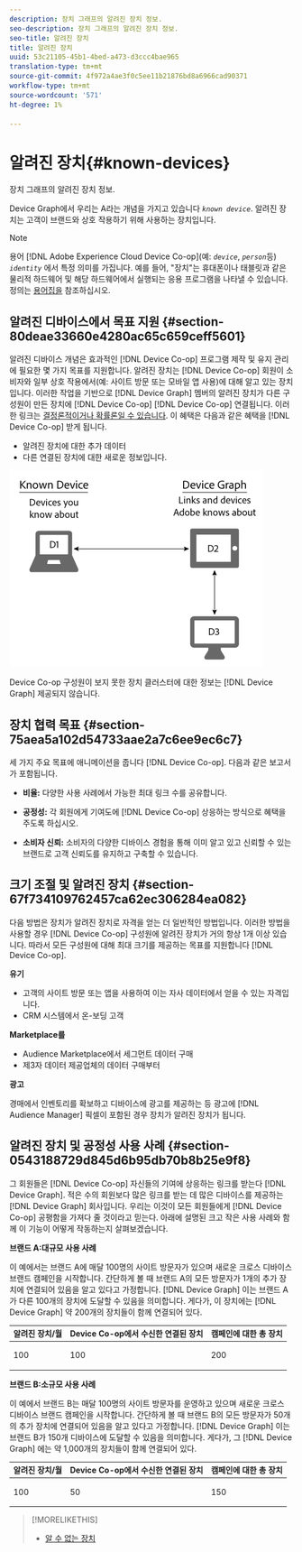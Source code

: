 ```yaml
---
description: 장치 그래프의 알려진 장치 정보.
seo-description: 장치 그래프의 알려진 장치 정보.
seo-title: 알려진 장치
title: 알려진 장치
uuid: 53c21105-45b1-4bed-a473-d3ccc4bae965
translation-type: tm+mt
source-git-commit: 4f972a4ae3f0c5ee11b21876bd8a6966cad90371
workflow-type: tm+mt
source-wordcount: '571'
ht-degree: 1%

---
```



# 알려진 장치{#known-devices}

장치 그래프의 알려진 장치 정보.

Device Graph에서 우리는 A라는 개념을 가지고 있습니다 *`known device`*. 알려진 장치는 고객이 브랜드와 상호 작용하기 위해 사용하는 장치입니다.

>[!NOTE]
>
>용어 [!DNL Adobe Experience Cloud Device Co-op](예: *`device`*, *`person`*&#x200B;등) *`identity`* 에서 특정 의미를 가집니다. 예를 들어, &quot;장치&quot;는 휴대폰이나 태블릿과 같은 물리적 하드웨어 및 해당 하드웨어에서 실행되는 응용 프로그램을 나타낼 수 있습니다. 정의는 [용어집을](../glossary.md#glossgroup-0f47d7fbd76c4759801f565f341a386c) 참조하십시오.

## 알려진 디바이스에서 목표 지원 {#section-80deae33660e4280ac65c659ceff5601}

알려진 디바이스 개념은 효과적인 [!DNL Device Co-op] 프로그램 제작 및 유지 관리에 필요한 몇 가지 목표를 지원합니다. 알려진 장치는 [!DNL Device Co-op] 회원이 소비자와 일부 상호 작용에서(예: 사이트 방문 또는 모바일 앱 사용)에 대해 알고 있는 장치입니다. 이러한 작업을 기반으로 [!DNL Device Graph] 멤버의 알려진 장치가 다른 구성원이 만든 장치에 [!DNL Device Co-op] [!DNL Device Co-op] 연결됩니다. 이러한 링크는 [결정론적이거나 확률론일 수 있습니다](../processes/links.md#concept-58bb7ab25f904f5f98d645e35205c931). 이 혜택은 다음과 같은 혜택을 [!DNL Device Co-op] 받게 됩니다.

* 알려진 장치에 대한 추가 데이터
* 다른 연결된 장치에 대한 새로운 정보입니다.

![](assets/known-device.png)

Device Co-op 구성원이 보지 못한 장치 클러스터에 대한 정보는 [!DNL Device Graph] 제공되지 않습니다.

## 장치 협력 목표 {#section-75aea5a102d54733aae2a7c6ee9ec6c7}

세 가지 주요 목표에 애니메이션을 줍니다 [!DNL Device Co-op]. 다음과 같은 보고서가 포함됩니다.

* **비율:** 다양한 사용 사례에서 가능한 최대 링크 수를 공유합니다.
* **공정성:** 각 회원에게 기여도에 [!DNL Device Co-op] 상응하는 방식으로 혜택을 주도록 하십시오.

* **소비자 신뢰:** 소비자의 다양한 디바이스 경험을 통해 이미 알고 있고 신뢰할 수 있는 브랜드로 고객 신뢰도를 유지하고 구축할 수 있습니다.

## 크기 조절 및 알려진 장치 {#section-67f734109762457ca62ec306284ea082}

다음 방법은 장치가 알려진 장치로 자격을 얻는 더 일반적인 방법입니다. 이러한 방법을 사용할 경우 [!DNL Device Co-op] 구성원에 알려진 장치가 거의 항상 1개 이상 있습니다. 따라서 모든 구성원에 대해 최대 크기를 제공하는 목표를 지원합니다 [!DNL Device Co-op].

**유기**

* 고객의 사이트 방문 또는 앱을 사용하여 이는 자사 데이터에서 얻을 수 있는 자격입니다.
* CRM 시스템에서 온-보딩 고객

**Marketplace를**

* Audience Marketplace에서 세그먼트 데이터 구매
* 제3자 데이터 제공업체의 데이터 구매부터

**광고**

경매에서 인벤토리를 확보하고 디바이스에 광고를 제공하는 등 광고에 [!DNL Audience Manager] 픽셀이 포함된 경우 장치가 알려진 장치가 됩니다.

## 알려진 장치 및 공정성 사용 사례 {#section-0543188729d845d6b95db70b8b25e9f8}

그 회원들은 [!DNL Device Co-op] 자신들의 기여에 상응하는 링크를 받는다 [!DNL Device Graph]. 적은 수의 회원보다 많은 링크를 받는 데 많은 디바이스를 제공하는 [!DNL Device Graph] 회사입니다. 우리는 이것이 모든 회원들에게 [!DNL Device Co-op] 공평함을 가져다 줄 것이라고 믿는다. 아래에 설명된 크고 작은 사용 사례와 함께 이 기능이 어떻게 작동하는지 살펴보겠습니다.

**브랜드 A:대규모 사용 사례**

이 예에서는 브랜드 A에 매달 100명의 사이트 방문자가 있으며 새로운 크로스 디바이스 브랜드 캠페인을 시작합니다. 간단하게 볼 때 브랜드 A의 모든 방문자가 1개의 추가 장치에 연결되어 있음을 알고 있다고 가정합니다. [!DNL Device Graph] 이는 브랜드 A가 다른 100개의 장치에 도달할 수 있음을 의미합니다. 게다가, 이 장치에는 [!DNL Device Graph] 약 200개의 장치들이 함께 연결되어 있다.

<table id="table_78C38DC522F94BC38C1DB73740C058AC"> 
 <thead> 
  <tr> 
   <th colname="col1" class="entry"> 알려진 장치/월 </th> 
   <th colname="col2" class="entry"> Device Co-op에서 수신한 연결된 장치 </th> 
   <th colname="col3" class="entry"> 캠페인에 대한 총 장치 </th> 
  </tr>
 </thead>
 <tbody> 
  <tr> 
   <td colname="col1"> <p>100 </p> </td> 
   <td colname="col2"> <p>100 </p> </td> 
   <td colname="col3"> <p>200 </p> </td> 
  </tr> 
 </tbody> 
</table>

**브랜드 B:소규모 사용 사례**

이 예에서 브랜드 B는 매달 100명의 사이트 방문자를 운영하고 있으며 새로운 크로스 디바이스 브랜드 캠페인을 시작합니다. 간단하게 볼 때 브랜드 B의 모든 방문자가 50개의 추가 장치에 연결되어 있음을 알고 있다고 가정합니다. [!DNL Device Graph] 이는 브랜드 B가 150개 디바이스에 도달할 수 있음을 의미합니다. 게다가, 그 [!DNL Device Graph] 에는 약 1,000개의 장치들이 함께 연결되어 있다.

<table id="table_A6C9CCF9C6564A89BA7060E075A8E73C"> 
 <thead> 
  <tr> 
   <th colname="col1" class="entry"> 알려진 장치/월 </th> 
   <th colname="col2" class="entry"> Device Co-op에서 수신한 연결된 장치 </th> 
   <th colname="col3" class="entry"> 캠페인에 대한 총 장치 </th> 
  </tr>
 </thead>
 <tbody> 
  <tr> 
   <td colname="col1"> <p>100 </p> </td> 
   <td colname="col2"> <p>50 </p> </td> 
   <td colname="col3"> <p>150 </p> </td> 
  </tr> 
 </tbody> 
</table>

>[!MORELIKETHIS]
>
>* [알 수 없는 장치](../processes/unknown-device.md#concept-95090d341cdc4c22ba4319d79d8f6e40)

